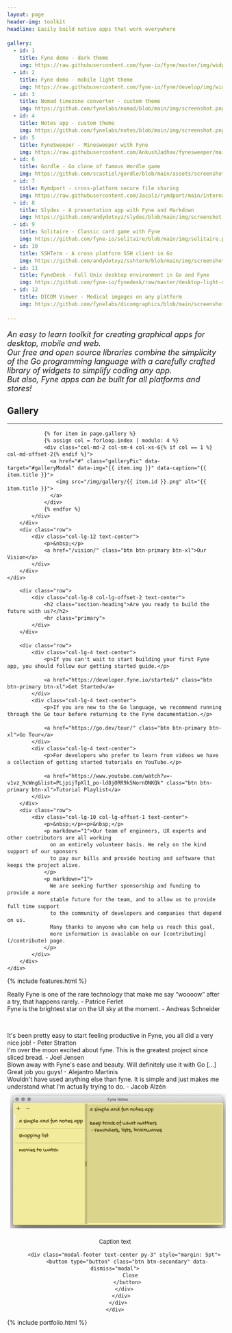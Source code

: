 ```yaml
---
layout: page
header-img: toolkit
headline: Easily build native apps that work everywhere

gallery:
  - id: 1
    title: Fyne demo - dark theme
    img: https://raw.githubusercontent.com/fyne-io/fyne/master/img/widgets-dark.png
  - id: 2
    title: Fyne demo - mobile light theme
    img: https://raw.githubusercontent.com/fyne-io/fyne/develop/img/widgets-mobile-light.png
  - id: 3
    title: Nomad timezone converter - custom theme
    img: https://github.com/fynelabs/nomad/blob/main/img/screenshot.png?raw=true
  - id: 4
    title: Notes app - custom theme
    img: https://github.com/fynelabs/notes/blob/main/img/screenshot.png?raw=true
  - id: 5
    title: FyneSweeper - Minesweeper with Fyne
    img: https://raw.githubusercontent.com/AnkushJadhav/fynesweeper/main/assets/png/demo.png
  - id: 6
    title: Gordle - Go clone of famous Wordle game
    img: https://github.com/scastiel/gordle/blob/main/assets/screenshot.png?raw=true
  - id: 7
    title: Rymdport - cross-platform secure file sharing
    img: https://raw.githubusercontent.com/Jacalz/rymdport/main/internal/assets/screenshot1.png
  - id: 8
    title: Slydes - A presentation app with Fyne and Markdown
    img: https://github.com/andydotxyz/slydes/blob/main/img/screenshot.png?raw=true
  - id: 9
    title: Solitaire - Classic card game with Fyne
    img: https://github.com/fyne-io/solitaire/blob/main/img/solitaire.png?raw=true
  - id: 10
    title: SSHTerm - A cross platform SSH client in Go
    img: https://github.com/andydotxyz/sshterm/blob/main/img/screenshot1.png?raw=true
  - id: 11
    title: FyneDesk - Full Unix desktop environment in Go and Fyne
    img: https://github.com/fyne-io/fynedesk/raw/master/desktop-light-current.png
  - id: 12
    title: DICOM Viewer - Medical imgages on any platform
    img: https://github.com/fynelabs/dicomgraphics/blob/main/screenshot.png?raw=true

---
```


<section class="bg-primary" id="about">
    <div class="container">
        <div class="row">
            <div class="col-lg-8 col-lg-offset-2 text-center">
                <p class="lead" style="font-size: 18px; font-style: italic;">An easy to learn toolkit for creating graphical
                  apps for desktop, mobile and web.
                  <br>
                  Our free and open source libraries combine the simplicity of the Go
                  programming language with a carefully crafted library of widgets to simplify coding any app.
                  <br>
                  But also, Fyne apps can be built for all platforms and stores!
                </p>
            </div>
        </div>
    </div>
</section>

<section id="areas">
    <div class="container">
        <div class="row">
            <div class="text-center">
                <h2 class="section-heading">Gallery</h2>
                <hr class="primary" />

                {% for item in page.gallery %}
                {% assign col = forloop.index | modulo: 4 %}
                <div class="col-md-2 col-sm-4 col-xs-6{% if col == 1 %} col-md-offset-2{% endif %}">
                  <a href="#" class="galleryPic" data-target="#galleryModal" data-img="{{ item.img }}" data-caption="{{ item.title }}">
                    <img src="/img/gallery/{{ item.id }}.png" alt="{{ item.title }}">
                  </a>
                </div>
                {% endfor %}
            </div>
        </div>
        <div class="row">
            <div class="col-lg-12 text-center">
                <p>&nbsp;</p>
                <a href="/vision/" class="btn btn-primary btn-xl">Our Vision</a>
            </div>
        </div>
    </div>
</section>

<section class="bg-dark" id="started">
    <div class="container">

        <div class="row">
            <div class="col-lg-8 col-lg-offset-2 text-center">
                <h2 class="section-heading">Are you ready to build the future with us?</h2>
                <hr class="primary">
            </div>
        </div>

        <div class="row">
            <div class="col-lg-4 text-center">
                <p>If you can't wait to start building your first Fyne app, you should follow our getting started guide.</p>

                <a href="https://developer.fyne.io/started/" class="btn btn-primary btn-xl">Get Started</a>
            </div>
            <div class="col-lg-4 text-center">
                <p>If you are new to the Go language, we recommend running through the Go tour before returning to the Fyne documentation.</p>

                <a href="https://go.dev/tour/" class="btn btn-primary btn-xl">Go Tour</a>
            </div>
            <div class="col-lg-4 text-center">
                <p>For developers who prefer to learn from videos we have a collection of getting started tutorials on YouTube.</p>

                <a href="https://www.youtube.com/watch?v=-v1vz_NcWng&list=PLjpijTpXl1_po-ld8jORR9k5NornDNKQk" class="btn btn-primary btn-xl">Tutorial Playlist</a>
            </div>
        </div>
        <div class="row">
            <div class="col-lg-10 col-lg-offset-1 text-center">
                <p>&nbsp;</p><p>&nbsp;</p>
                <p markdown="1">Our team of engineers, UX experts and other contributors are all working
                  on an entirely volunteer basis. We rely on the kind support of our sponsors
                  to pay our bills and provide hosting and software that keeps the project alive.
                </p>
                <p markdown="1">
                  We are seeking further sponsorship and funding to provide a more
                  stable future for the team, and to allow us to provide full time support
                  to the community of developers and companies that depend on us.
                  Many thanks to anyone who can help us reach this goal,
                  more information is available on our [contributing](/contribute) page.
                </p>
            </div>
        </div>
    </div>
</section>

{% include features.html %}

<section class="bg-primary" id="about">
    <div class="container">
        <div class="row">
            <div class="col-lg-6 quote-block">
Really Fyne is one of the rare technology that make me say “woooow” after a try,
that happens rarely.
<span class="quote-name">- Patrice Ferlet</span>
            </div>
            <div class="col-lg-6 quote-block">
Fyne is the brightest star on the UI sky at the moment.
<span class="quote-name">- Andreas Schneider</span>
<p>&nbsp;</p>
            </div>
            <div class="col-lg-6 quote-block">
It's been pretty easy to start feeling productive in Fyne,
you all did a very nice job!
<span class="quote-name">- Peter Stratton</span>
            </div>
            <div class="col-lg-6 quote-block">
I'm over the moon excited about fyne.
This is the greatest project since sliced bread.
<span class="quote-name">- Joel Jensen</span>
            </div>
            <div class="col-lg-6 quote-block">
Blown away with Fyne's ease and beauty. Will definitely use it with Go [...]
Great job you guys!
<span class="quote-name">- Alejantro Martinis</span>
            </div>
            <div class="col-lg-6 quote-block">
Wouldn't have used anything else than fyne. It is simple and just makes me
understand what I'm actually trying to do.
<span class="quote-name">- Jacob Alzén</span>
            </div>
        </div>
    </div>
</section>

<section class="">
    <!-- Modal -->
    <div
      class="modal fade"
      id="galleryModal"
      tabindex="-1"
      aria-hidden="false">
      <div class="modal-dialog modal-lg">
        <div class="modal-content" style="text-align: center;">
          <div>
            <img id="modalImage" style="max-width: 100%; margin: 5pt" src="https://github.com/fynelabs/notes/blob/main/img/screenshot.png?raw=true" />
            <p id="modalCaption" style="font-size: small;">Caption text</p>
          </div>

          <div class="modal-footer text-center py-3" style="margin: 5pt">
            <button type="button" class="btn btn-secondary" data-dismiss="modal">
              Close
            </button>
          </div>
        </div>
      </div>
    </div>
</section>

<script language="javascript">
$('a.galleryPic').on('click', function() {
    var img = $(this).data('img');
    var caption = $(this).data('caption');

    $('#modalImage').attr("src", img);
    $('#modalCaption').text(caption);

    $('#galleryModal').modal('show');

    return false;
});

</script>

{% include portfolio.html %}

